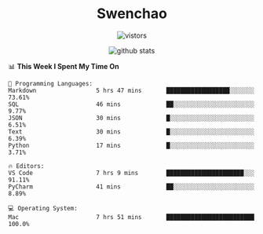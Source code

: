 <h1 align="center">Swenchao</h3>

<p align="center">
  <img src="https://visitor-badge.glitch.me/badge?page_id=Swenchao" alt="vistors" />
</p>

<p align="center">
  <img src="https://github-readme-stats.vercel.app/api?username=Swenchao&count_private=true&show_icons=true&theme=vue-dark&hide_title=true" alt="github stats" />
</p>

<!--START_SECTION:waka-->
📊 **This Week I Spent My Time On** 

```text
💬 Programming Languages: 
Markdown                 5 hrs 47 mins       ██████████████████░░░░░░░   73.61% 
SQL                      46 mins             ██░░░░░░░░░░░░░░░░░░░░░░░   9.77% 
JSON                     30 mins             █░░░░░░░░░░░░░░░░░░░░░░░░   6.51% 
Text                     30 mins             █░░░░░░░░░░░░░░░░░░░░░░░░   6.39% 
Python                   17 mins             █░░░░░░░░░░░░░░░░░░░░░░░░   3.71%

🔥 Editors: 
VS Code                  7 hrs 9 mins        ██████████████████████░░░   91.11% 
PyCharm                  41 mins             ██░░░░░░░░░░░░░░░░░░░░░░░   8.89%

💻 Operating System: 
Mac                      7 hrs 51 mins       █████████████████████████   100.0%

```


<!--END_SECTION:waka-->
